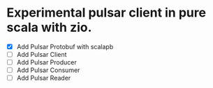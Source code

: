 # Experimental pulsar client in pure scala with zio.

- [X] Add Pulsar Protobuf with scalapb
- [ ] Add Pulsar Client
- [ ] Add Pulsar Producer
- [ ] Add Pulsar Consumer
- [ ] Add Pulsar Reader